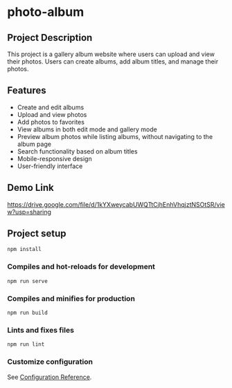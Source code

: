 # photo-album

## Project Description
This project is a gallery album website where users can upload and view their photos. Users can create albums, add album titles, and manage their photos. 

## Features
- Create and edit albums
- Upload and view photos
- Add photos to favorites
- View albums in both edit mode and gallery mode
- Preview album photos while listing albums, without navigating to the album page
- Search functionality based on album titles
- Mobile-responsive design
- User-friendly interface

## Demo Link
https://drive.google.com/file/d/1kYXweycabUWQTtCjhEnhVhqjztNSOtSR/view?usp=sharing

## Project setup

```
npm install
```

### Compiles and hot-reloads for development

```
npm run serve
```

### Compiles and minifies for production

```
npm run build
```

### Lints and fixes files

```
npm run lint
```

### Customize configuration

See [Configuration Reference](https://cli.vuejs.org/config/).

